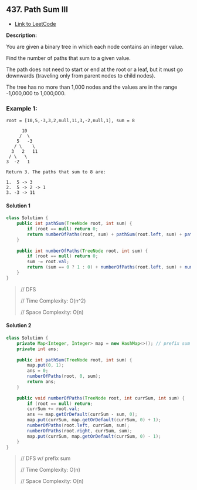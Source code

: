 ## 437. Path Sum III

- [Link to LeetCode](https://leetcode.com/problems/path-sum-iii/)

**Description:**



You are given a binary tree in which each node contains an integer value.

Find the number of paths that sum to a given value.

The path does not need to start or end at the root or a leaf, but it must go downwards (traveling only from parent nodes to child nodes).

The tree has no more than 1,000 nodes and the values are in the range -1,000,000 to 1,000,000.



<!-- tabs:start -->

### **Example 1:**

```
root = [10,5,-3,3,2,null,11,3,-2,null,1], sum = 8

      10
     /  \
    5   -3
   / \    \
  3   2   11
 / \   \
3  -2   1

Return 3. The paths that sum to 8 are:

1.  5 -> 3
2.  5 -> 2 -> 1
3. -3 -> 11
```

<!-- tabs:end -->







<!-- tabs:start -->

#### **Solution 1**



```java
class Solution {
    public int pathSum(TreeNode root, int sum) {
        if (root == null) return 0;
        return numberOfPaths(root, sum) + pathSum(root.left, sum) + pathSum(root.right, sum);
    }
    
    public int numberOfPaths(TreeNode root, int sum) {
        if (root == null) return 0;
        sum -= root.val;
        return (sum == 0 ? 1 : 0) + numberOfPaths(root.left, sum) + numberOfPaths(root.right, sum);
    }
}
```



> // DFS
>
> // Time Complexity: O(n^2)
>
> // Space Complexity: O(n)





#### **Solution 2**



```java
class Solution {
    private Map<Integer, Integer> map = new HashMap<>(); // prefix sum
    private int ans;
    
    public int pathSum(TreeNode root, int sum) {
        map.put(0, 1);
        ans = 0;
        numberOfPaths(root, 0, sum);
        return ans;
    }
    
    public void numberOfPaths(TreeNode root, int currSum, int sum) {
        if (root == null) return;
        currSum += root.val;
        ans += map.getOrDefault(currSum - sum, 0);
        map.put(currSum, map.getOrDefault(currSum, 0) + 1);
        numberOfPaths(root.left, currSum, sum);
        numberOfPaths(root.right, currSum, sum);
        map.put(currSum, map.getOrDefault(currSum, 0) - 1);
    }
}
```



> // DFS w/ prefix sum
>
> // Time Complexity: O(n)
>
> // Space Complexity: O(n)



<!-- tabs:end -->



